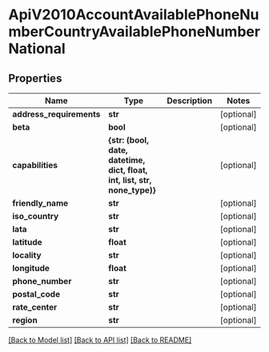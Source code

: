# ApiV2010AccountAvailablePhoneNumberCountryAvailablePhoneNumberNational

## Properties
Name | Type | Description | Notes
------------ | ------------- | ------------- | -------------
**address_requirements** | **str** |  | [optional] 
**beta** | **bool** |  | [optional] 
**capabilities** | **{str: (bool, date, datetime, dict, float, int, list, str, none_type)}** |  | [optional] 
**friendly_name** | **str** |  | [optional] 
**iso_country** | **str** |  | [optional] 
**lata** | **str** |  | [optional] 
**latitude** | **float** |  | [optional] 
**locality** | **str** |  | [optional] 
**longitude** | **float** |  | [optional] 
**phone_number** | **str** |  | [optional] 
**postal_code** | **str** |  | [optional] 
**rate_center** | **str** |  | [optional] 
**region** | **str** |  | [optional] 

[[Back to Model list]](../README.md#documentation-for-models) [[Back to API list]](../README.md#documentation-for-api-endpoints) [[Back to README]](../README.md)


